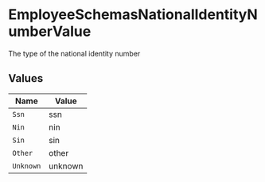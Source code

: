 # EmployeeSchemasNationalIdentityNumberValue

The type of the national identity number


## Values

| Name      | Value     |
| --------- | --------- |
| `Ssn`     | ssn       |
| `Nin`     | nin       |
| `Sin`     | sin       |
| `Other`   | other     |
| `Unknown` | unknown   |
